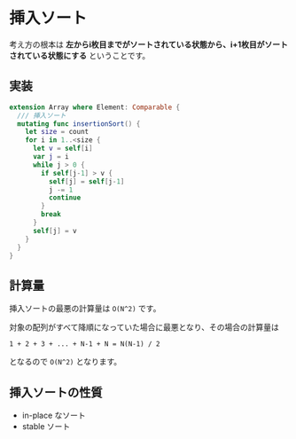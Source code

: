 # 挿入ソート

考え方の根本は **左からi枚目までがソートされている状態から、i+1枚目がソートされている状態にする** ということです。

## 実装

```swift
extension Array where Element: Comparable {
  /// 挿入ソート
  mutating func insertionSort() {
    let size = count
    for i in 1..<size {
      let v = self[i]
      var j = i
      while j > 0 {
        if self[j-1] > v {
          self[j] = self[j-1]
          j -= 1
          continue
        }
        break
      }
      self[j] = v
    }
  }
}
```

## 計算量

挿入ソートの最悪の計算量は `O(N^2)` です。

対象の配列がすべて降順になっていた場合に最悪となり、その場合の計算量は

```
1 + 2 + 3 + ... + N-1 + N = N(N-1) / 2
```

となるので `O(N^2)` となります。

## 挿入ソートの性質

- in-place なソート
- stable ソート

